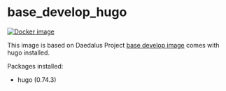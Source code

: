 # base_develop_hugo

[![Docker image](https://img.shields.io/badge/docker-latest-blue.svg)](https://hub.docker.com/r/daedalusproject/base_develop_hugo)

This image is based on Daedalus Project [base develop image](/base_develop) comes with hugo installed.

Packages installed:

 * hugo (0.74.3)
